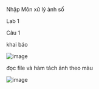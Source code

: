 Nhập Môn xử lý ảnh số 

Lab 1 
  
  Câu 1 
  
  khai báo
  
  
  ![image](https://github.com/user-attachments/assets/6fe6fc8f-3c1d-4deb-9f80-d7cd2cf6486c)

  
  đọc file và hàm tách ảnh theo màu 
  
  
  ![image](https://github.com/user-attachments/assets/ad19e602-1c8a-4dfa-91aa-de801d783b74)

